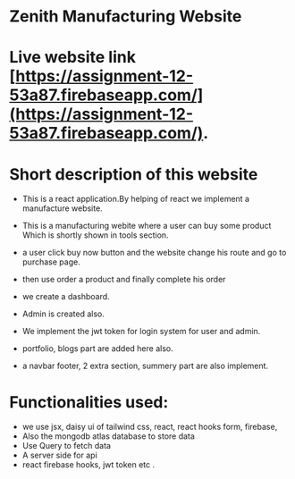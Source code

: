 # Zenith Manufacturing Website

# Live website link [https://assignment-12-53a87.firebaseapp.com/](https://assignment-12-53a87.firebaseapp.com/).

# Short description of this website
- This is a react application.By helping of react we implement a manufacture website.
- This is a manufacturing webite where a user can buy some product Which is shortly shown in tools section.
- a user click buy now button and the website change his route and go to purchase page.

- then use order a product and finally complete his order
- we create a dashboard.
- Admin is created also.
- We implement the jwt token for login system for user and admin.
- portfolio, blogs part are added here also.
- a navbar footer, 2 extra section, summery part are also implement.
# Functionalities used:
- we use jsx, daisy ui of tailwind css, react, react hooks form, firebase, 
- Also the mongodb atlas database to store data 
- Use Query to fetch data
- A server side for api
- react firebase hooks, jwt token etc .
